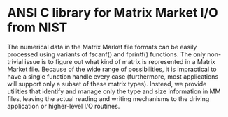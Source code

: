 # ANSI C library for Matrix Market I/O from NIST

The numerical data in the Matrix Market file formats can be easily processed using variants of fscanf() and fprintf() functions. The only non-trivial issue is to figure out what kind of matrix is represented in a Matrix Market file. Because of the wide range of possibilities, it is impractical to have a single function handle every case (furthermore, most applications will support only a subset of these matrix types). Instead, we provide utilities that identify and manage only the type and size information in MM files, leaving the actual reading and writing mechanisms to the driving application or higher-level I/O routines.
